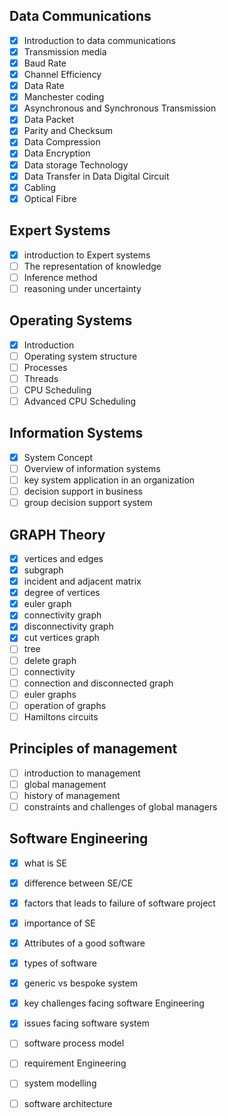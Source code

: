 ## **Data Communications**
- [x] Introduction to data communications
- [x] Transmission media
- [x] Baud  Rate
- [x] Channel  Efficiency
- [x] Data  Rate
- [x] Manchester coding
- [x] Asynchronous and Synchronous Transmission
- [x] Data Packet
- [x] Parity and  Checksum
- [x] Data  Compression
- [x] Data Encryption
- [x] Data storage  Technology
- [x] Data Transfer in Data Digital Circuit
- [x] Cabling
- [x] Optical Fibre

## **Expert Systems**
- [x] introduction to Expert systems
- [ ] The representation of knowledge
- [ ] Inference method
- [ ] reasoning under uncertainty

## **Operating Systems**
- [x] Introduction
- [ ] Operating system structure
- [ ] Processes
- [ ] Threads
- [ ] CPU Scheduling
- [ ] Advanced CPU Scheduling

## **Information Systems**
- [x] System Concept
- [ ] Overview of information systems
- [ ] key system application in an organization
- [ ] decision support in business
- [ ] group decision support system

## **GRAPH Theory**
- [x] vertices and edges
- [x] subgraph
- [x] incident and adjacent matrix
- [x] degree of vertices
- [x] euler graph
- [x] connectivity graph
- [x] disconnectivity graph
- [x] cut vertices graph
- [ ] tree
- [ ] delete graph
- [ ] connectivity 
- [ ] connection and disconnected graph
- [ ] euler graphs
- [ ] operation of graphs
- [ ] Hamiltons circuits

## **Principles of management**
- [ ] introduction to management
- [ ] global management
- [ ] history of management
- [ ] constraints and challenges of global managers

## **Software Engineering**
- [x] what is SE
- [x] difference between SE/CE
- [x] factors that leads to failure of software project
- [x] importance of SE
- [x] Attributes of a good software
- [x] types of software
- [x] generic vs bespoke system
- [x] key challenges facing software Engineering
- [x] issues facing software system
- [ ] software process model
- [ ] requirement Engineering
- [ ] system modelling
- [ ] software architecture



